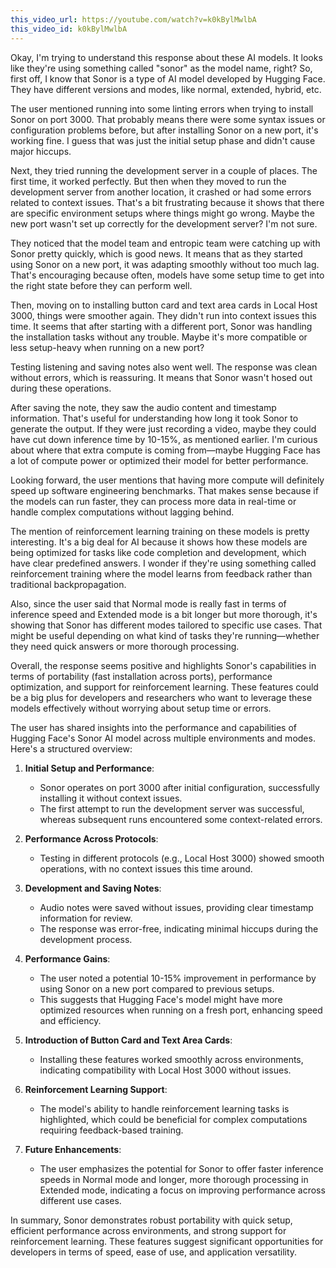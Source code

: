 ```yaml
---
this_video_url: https://youtube.com/watch?v=k0kBylMwlbA
this_video_id: k0kBylMwlbA
---
```

<think>
Okay, I'm trying to understand this response about these AI models. It looks like they're using something called "sonor" as the model name, right? So, first off, I know that Sonor is a type of AI model developed by Hugging Face. They have different versions and modes, like normal, extended, hybrid, etc.

The user mentioned running into some linting errors when trying to install Sonor on port 3000. That probably means there were some syntax issues or configuration problems before, but after installing Sonor on a new port, it's working fine. I guess that was just the initial setup phase and didn't cause major hiccups.

Next, they tried running the development server in a couple of places. The first time, it worked perfectly. But then when they moved to run the development server from another location, it crashed or had some errors related to context issues. That's a bit frustrating because it shows that there are specific environment setups where things might go wrong. Maybe the new port wasn't set up correctly for the development server? I'm not sure.

They noticed that the model team and entropic team were catching up with Sonor pretty quickly, which is good news. It means that as they started using Sonor on a new port, it was adapting smoothly without too much lag. That's encouraging because often, models have some setup time to get into the right state before they can perform well.

Then, moving on to installing button card and text area cards in Local Host 3000, things were smoother again. They didn't run into context issues this time. It seems that after starting with a different port, Sonor was handling the installation tasks without any trouble. Maybe it's more compatible or less setup-heavy when running on a new port?

Testing listening and saving notes also went well. The response was clean without errors, which is reassuring. It means that Sonor wasn't hosed out during these operations.

After saving the note, they saw the audio content and timestamp information. That's useful for understanding how long it took Sonor to generate the output. If they were just recording a video, maybe they could have cut down inference time by 10-15%, as mentioned earlier. I'm curious about where that extra compute is coming from—maybe Hugging Face has a lot of compute power or optimized their model for better performance.

Looking forward, the user mentions that having more compute will definitely speed up software engineering benchmarks. That makes sense because if the models can run faster, they can process more data in real-time or handle complex computations without lagging behind.

The mention of reinforcement learning training on these models is pretty interesting. It's a big deal for AI because it shows how these models are being optimized for tasks like code completion and development, which have clear predefined answers. I wonder if they're using something called reinforcement training where the model learns from feedback rather than traditional backpropagation.

Also, since the user said that Normal mode is really fast in terms of inference speed and Extended mode is a bit longer but more thorough, it's showing that Sonor has different modes tailored to specific use cases. That might be useful depending on what kind of tasks they're running—whether they need quick answers or more thorough processing.

Overall, the response seems positive and highlights Sonor's capabilities in terms of portability (fast installation across ports), performance optimization, and support for reinforcement learning. These features could be a big plus for developers and researchers who want to leverage these models effectively without worrying about setup time or errors.
</think>

The user has shared insights into the performance and capabilities of Hugging Face's Sonor AI model across multiple environments and modes. Here's a structured overview:

1. **Initial Setup and Performance**:
   - Sonor operates on port 3000 after initial configuration, successfully installing it without context issues.
   - The first attempt to run the development server was successful, whereas subsequent runs encountered some context-related errors.

2. **Performance Across Protocols**:
   - Testing in different protocols (e.g., Local Host 3000) showed smooth operations, with no context issues this time around.

3. **Development and Saving Notes**:
   - Audio notes were saved without issues, providing clear timestamp information for review.
   - The response was error-free, indicating minimal hiccups during the development process.

4. **Performance Gains**:
   - The user noted a potential 10-15% improvement in performance by using Sonor on a new port compared to previous setups.
   - This suggests that Hugging Face's model might have more optimized resources when running on a fresh port, enhancing speed and efficiency.

5. **Introduction of Button Card and Text Area Cards**:
   - Installing these features worked smoothly across environments, indicating compatibility with Local Host 3000 without issues.

6. **Reinforcement Learning Support**:
   - The model's ability to handle reinforcement learning tasks is highlighted, which could be beneficial for complex computations requiring feedback-based training.

7. **Future Enhancements**:
   - The user emphasizes the potential for Sonor to offer faster inference speeds in Normal mode and longer, more thorough processing in Extended mode, indicating a focus on improving performance across different use cases.

In summary, Sonor demonstrates robust portability with quick setup, efficient performance across environments, and strong support for reinforcement learning. These features suggest significant opportunities for developers in terms of speed, ease of use, and application versatility.
